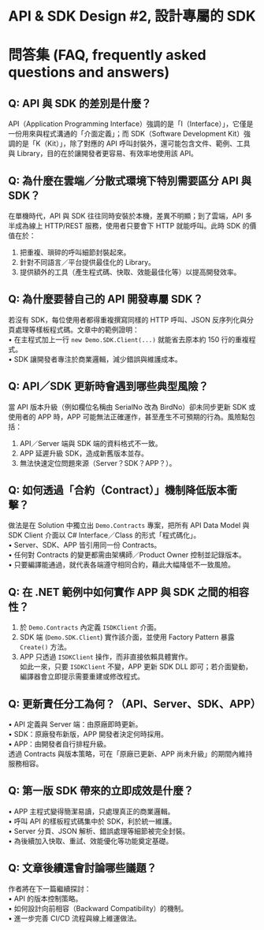 # API & SDK Design #2, 設計專屬的 SDK

# 問答集 (FAQ, frequently asked questions and answers)

## Q: API 與 SDK 的差別是什麼？
API（Application Programming Interface）強調的是「I（Interface）」，它僅是一份用來與程式溝通的「介面定義」；而 SDK（Software Development Kit）強調的是「K（Kit）」，除了對應的 API 呼叫封裝外，還可能包含文件、範例、工具與 Library，目的在於讓開發者更容易、有效率地使用該 API。

## Q: 為什麼在雲端／分散式環境下特別需要區分 API 與 SDK？
在單機時代，API 與 SDK 往往同時安裝於本機，差異不明顯；到了雲端，API 多半成為線上 HTTP/REST 服務，使用者只要會下 HTTP 就能呼叫。此時 SDK 的價值在於：
1. 把重複、瑣碎的呼叫細節封裝起來。  
2. 針對不同語言／平台提供最佳化的 Library。  
3. 提供額外的工具（產生程式碼、快取、效能最佳化等）以提高開發效率。

## Q: 為什麼要替自己的 API 開發專屬 SDK？
若沒有 SDK，每位使用者都得重複撰寫同樣的 HTTP 呼叫、JSON 反序列化與分頁處理等樣板程式碼。文章中的範例證明：  
• 在主程式加上一行 `new Demo.SDK.Client(...)` 就能省去原本約 150 行的重複程式。  
• SDK 讓開發者專注於商業邏輯，減少錯誤與維護成本。

## Q: API／SDK 更新時會遇到哪些典型風險？
當 API 版本升級（例如欄位名稱由 SerialNo 改為 BirdNo）卻未同步更新 SDK 或使用者的 APP 時，APP 可能無法正確運作，甚至產生不可預期的行為。風險點包括：  
1. API／Server 端與 SDK 端的資料格式不一致。  
2. APP 延遲升級 SDK，造成新舊版本並存。  
3. 無法快速定位問題來源（Server？SDK？APP？）。

## Q: 如何透過「合約（Contract）」機制降低版本衝擊？
做法是在 Solution 中獨立出 `Demo.Contracts` 專案，把所有 API Data Model 與 SDK Client 介面以 C# Interface／Class 的形式「程式碼化」。  
• Server、SDK、APP 皆引用同一份 Contracts。  
• 任何對 Contracts 的變更都需由架構師／Product Owner 控制並記錄版本。  
• 只要編譯能通過，就代表各端遵守相同合約，藉此大幅降低不一致風險。

## Q: 在 .NET 範例中如何實作 APP 與 SDK 之間的相容性？
1. 於 `Demo.Contracts` 內定義 `ISDKClient` 介面。  
2. SDK 端 (`Demo.SDK.Client`) 實作該介面，並使用 Factory Pattern 暴露 `Create()` 方法。  
3. APP 只透過 `ISDKClient` 操作，而非直接依賴具體實作。  
如此一來，只要 `ISDKClient` 不變，APP 更新 SDK DLL 即可；若介面變動，編譯器會立即提示需要重建或修改程式。

## Q: 更新責任分工為何？（API、Server、SDK、APP）
• API 定義與 Server 端：由原廠即時更新。  
• SDK：原廠發布新版，APP 開發者決定何時採用。  
• APP：由開發者自行排程升級。  
透過 Contracts 與版本策略，可在「原廠已更新、APP 尚未升級」的期間內維持服務相容。

## Q: 第一版 SDK 帶來的立即成效是什麼？
• APP 主程式變得簡潔易讀，只處理真正的商業邏輯。  
• 呼叫 API 的樣板程式碼集中於 SDK，利於統一維護。  
• Server 分頁、JSON 解析、錯誤處理等細節被完全封裝。  
• 為後續加入快取、重試、效能優化等功能奠定基礎。

## Q: 文章後續還會討論哪些議題？
作者將在下一篇繼續探討：  
• API 的版本控制策略。  
• 如何設計向前相容（Backward Compatibility）的機制。  
• 進一步完善 CI/CD 流程與線上維運做法。